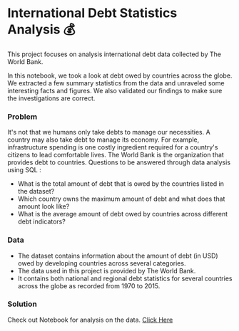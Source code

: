 # International Debt Statistics Analysis 💰 
This project focuses on analysis international debt data collected by The World Bank.
<p>In this notebook, we took a look at debt owed by countries across the globe. We extracted a few summary statistics from the data and unraveled some interesting facts and figures. We also validated our findings to make sure the investigations are correct.</p>

### Problem
It's not that we humans only take debts to manage our necessities. A country may also take debt to manage its economy. For example, infrastructure spending is one costly ingredient required for a country's citizens to lead comfortable lives. The World Bank is the organization that provides debt to countries.
Questions to be answered through data analysis using SQL : 
- What is the total amount of debt that is owed by the countries listed in the dataset?
- Which country owns the maximum amount of debt and what does that amount look like?
- What is the average amount of debt owed by countries across different debt indicators?

### Data 
- The dataset contains information about the amount of debt (in USD) owed by developing countries across several categories.
- The data used in this project is provided by The World Bank.
- It contains both national and regional debt statistics for several countries across the globe as recorded from 1970 to 2015.

### Solution
Check out Notebook for analysis on the data. [Click Here]()
